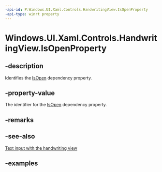 ```yaml
---
-api-id: P:Windows.UI.Xaml.Controls.HandwritingView.IsOpenProperty
-api-type: winrt property
---
```


<!-- Property syntax.
public DependencyProperty IsOpenProperty { get; }
-->

# Windows.UI.Xaml.Controls.HandwritingView.IsOpenProperty

## -description

Identifies the [IsOpen](handwritingview_isopen.md) dependency property.

## -property-value

The identifier for the [IsOpen](handwritingview_isopen.md) dependency property.

## -remarks

## -see-also

[Text input with the handwriting view](/windows/uwp/design/controls-and-patterns/text-handwriting-view)

## -examples

